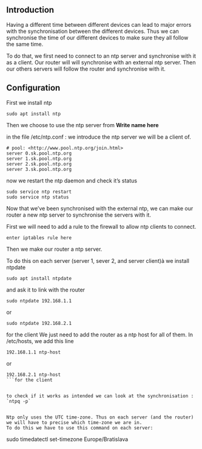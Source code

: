 ## Introduction

Having a different time between different devices can lead to major errors with the synchronisation between the different devices.
Thus we can synchronise the time of our different devices to make sure they all follow the same time.

To do that, we first need to connect to an ntp server and synchronise with it as a client.
Our router will will synchronise with an external ntp server.
Then our others servers will follow the router and synchronise with it.


## Configuration
First we install ntp
```
sudo apt install ntp

```
Then we choose to use the ntp server from <b>Write name here</b>

in the file /etc/ntp.conf : we introduce the ntp server we will be a client of.
```
# pool: <http://www.pool.ntp.org/join.html>
server 0.sk.pool.ntp.org
server 1.sk.pool.ntp.org
server 2.sk.pool.ntp.org
server 3.sk.pool.ntp.org
```
now we restart the ntp daemon and check it’s status
```
sudo service ntp restart
sudo service ntp status
```


Now that we’ve been synchronised with the external ntp, we can make our router a new ntp server to synchronise the servers with it.

First we will need to add a rule to the firewall to allow ntp clients to connect.
```
enter iptables rule here
```

Then we make our router a ntp server.

To do this on each server (server 1, sever 2, and server client)à
we install ntpdate
```
sudo apt install ntpdate
```
and ask it to link with the router

```
sudo ntpdate 192.168.1.1
```
or
```
sudo ntpdate 192.168.2.1
```
for the client
We just need to add the router as a ntp host for all of them.
In /etc/hosts, we add this line
```
192.168.1.1 ntp-host
```
or
```
192.168.2.1 ntp-host
```for the client


to check if it works as intended we can look at the synchronisation : `ntpq -p`


Ntp only uses the UTC time-zone. Thus on each server (and the router) we will have to precise which time-zone we are in.
To do this we have to use this command on each server:
```
sudo timedatectl set-timezone Europe/Bratislava
```
